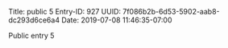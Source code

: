 Title: public 5
Entry-ID: 927
UUID: 7f086b2b-6d53-5902-aab8-dc293d6ce6a4
Date: 2019-07-08 11:46:35-07:00

Public entry 5
